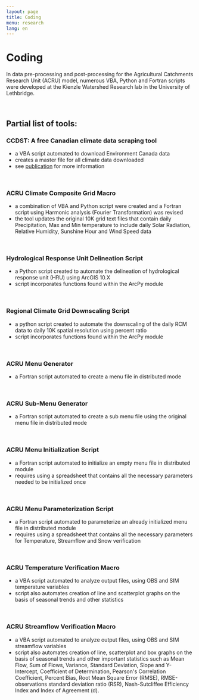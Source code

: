 ```yaml
---
layout: page
title: Coding
menu: research
lang: en
---
```


# Coding

In data pre-processing and post-processing for the Agricultural Catchments Research Unit (ACRU) model, numerous VBA, Python and Fortran scripts were developed at the Kienzle Watershed Research lab in the University of Lethbridge.

 <br />

## Partial list of tools:

### CCDST: A free Canadian climate data scraping tool

 - a VBA script automated to download Environment Canada data
 - creates a master file for all climate data downloaded
 - see [publication](http://www.sciencedirect.com/science/article/pii/S009830041400243X) for more information

 <br />

### ACRU Climate Composite Grid Macro

 - a combination of VBA and Python script were created and a Fortran script using Harmonic analysis (Fourier Transformation) was revised
 - the tool updates the original 10K grid text files that contain daily Precipitation, Max and Min temperature to include daily Solar Radiation, Relative Humidity, Sunshine Hour and Wind Speed data

 <br />

### Hydrological Response Unit Delineation Script

  - a Python script created to automate the delineation of hydrological response unit (HRU) using ArcGIS 10.X
  - script incorporates functions found within the ArcPy module

  <br />

### Regional Climate Grid Downscaling Script

 - a python script created to automate the downscaling of the daily RCM data to daily 10K spatial resolution using percent ratio
 - script incorporates functions found within the ArcPy module

 <br />

### ACRU Menu Generator

 - a Fortran script automated to create a menu file in distributed mode

 <br />

### ACRU Sub-Menu Generator

 - a Fortran script automated to create a sub menu file using the original menu file in distributed mode

<br />

### ACRU Menu Initialization Script

 - a Fortran script automated to initialize an empty menu file in distributed module
 - requires using a spreadsheet that contains all the necessary parameters needed to be initialized once

 <br />

### ACRU Menu Parameterization Script

 - a Fortran script automated to parameterize an already initialized menu file in distributed module
 - requires using a spreadsheet that contains all the necessary parameters for Temperature, Streamflow and Snow verification

 <br />

### ACRU Temperature Verification Macro

 - a VBA script automated to analyze output files, using OBS and SIM temperature variables
 - script also automates creation of line and scatterplot graphs on the basis of seasonal trends and other statistics

 <br />

### ACRU Streamflow Verification Macro

 - a VBA script automated to analyze output files, using OBS and SIM streamflow variables
 - script also automates creation of line, scatterplot and box graphs on the basis of seasonal trends and other important statistics such as Mean Flow, Sum of Flows, Variance, Standard Deviation, Slope and Y-Intercept, Coefficient of Determination, Pearson's Correlation Coefficient, Percent Bias, Root Mean Square Error (RMSE), RMSE-observations standard deviation ratio (RSR), Nash-Sutcliffee Efficiency Index and Index of Agreement (d).
